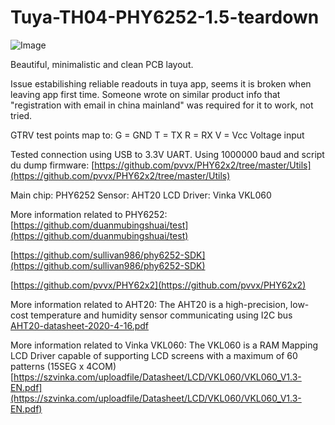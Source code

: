 # Tuya-TH04-PHY6252-1.5-teardown
![Image](https://github.com/user-attachments/assets/ba480c1a-26d1-43f0-b91d-9b4272e6b7a7)

Beautiful, minimalistic and clean PCB layout. 

Issue estabilishing reliable readouts in tuya app, seems it is broken when leaving app first time.
Someone wrote on similar product info that "registration with email in china mainland" was required for it to work, not tried.

GTRV test points map to:
G = GND
T = TX
R = RX
V = Vcc Voltage input

Tested connection using USB to 3.3V UART. Using 1000000 baud and script du dump firmware:
[https://github.com/pvvx/PHY62x2/tree/master/Utils](https://github.com/pvvx/PHY62x2/tree/master/Utils)


Main chip: PHY6252
Sensor: AHT20
LCD Driver: Vinka VKL060

More information related to PHY6252:
[https://github.com/duanmubingshuai/test](https://github.com/duanmubingshuai/test)

[https://github.com/sullivan986/phy6252-SDK](https://github.com/sullivan986/phy6252-SDK)

[https://github.com/pvvx/PHY62x2](https://github.com/pvvx/PHY62x2)



More information related to AHT20:
The AHT20 is a high-precision, low-cost temperature and humidity sensor communicating using I2C bus
[AHT20-datasheet-2020-4-16.pdf](https://cdn-learn.adafruit.com/assets/assets/000/091/676/original/AHT20-datasheet-2020-4-16.pdf?1591047915)

More information related to Vinka VKL060:
The VKL060 is a RAM Mapping LCD Driver capable of supporting LCD screens with a maximum of 60 patterns (15SEG x 4COM)
[https://szvinka.com/uploadfile/Datasheet/LCD/VKL060/VKL060_V1.3-EN.pdf](https://szvinka.com/uploadfile/Datasheet/LCD/VKL060/VKL060_V1.3-EN.pdf)
